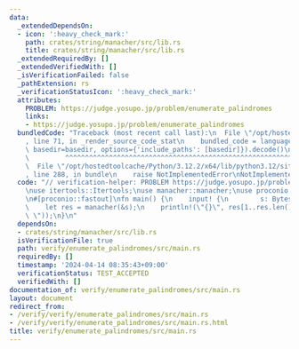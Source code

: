 ```yaml
---
data:
  _extendedDependsOn:
  - icon: ':heavy_check_mark:'
    path: crates/string/manacher/src/lib.rs
    title: crates/string/manacher/src/lib.rs
  _extendedRequiredBy: []
  _extendedVerifiedWith: []
  _isVerificationFailed: false
  _pathExtension: rs
  _verificationStatusIcon: ':heavy_check_mark:'
  attributes:
    PROBLEM: https://judge.yosupo.jp/problem/enumerate_palindromes
    links:
    - https://judge.yosupo.jp/problem/enumerate_palindromes
  bundledCode: "Traceback (most recent call last):\n  File \"/opt/hostedtoolcache/Python/3.12.2/x64/lib/python3.12/site-packages/onlinejudge_verify/documentation/build.py\"\
    , line 71, in _render_source_code_stat\n    bundled_code = language.bundle(stat.path,\
    \ basedir=basedir, options={'include_paths': [basedir]}).decode()\n          \
    \         ^^^^^^^^^^^^^^^^^^^^^^^^^^^^^^^^^^^^^^^^^^^^^^^^^^^^^^^^^^^^^^^^^^^^^^^^^^^^^^^^^\n\
    \  File \"/opt/hostedtoolcache/Python/3.12.2/x64/lib/python3.12/site-packages/onlinejudge_verify/languages/rust.py\"\
    , line 288, in bundle\n    raise NotImplementedError\nNotImplementedError\n"
  code: "// verification-helper: PROBLEM https://judge.yosupo.jp/problem/enumerate_palindromes\n\
    \nuse itertools::Itertools;\nuse manacher::manacher;\nuse proconio::{input, marker::Bytes};\n\
    \n#[proconio::fastout]\nfn main() {\n    input! {\n        s: Bytes,\n    }\n\
    \    let res = manacher(&s);\n    println!(\"{}\", res[1..res.len() - 1].iter().join(\"\
    \ \"));\n}\n"
  dependsOn:
  - crates/string/manacher/src/lib.rs
  isVerificationFile: true
  path: verify/enumerate_palindromes/src/main.rs
  requiredBy: []
  timestamp: '2024-04-14 08:35:43+09:00'
  verificationStatus: TEST_ACCEPTED
  verifiedWith: []
documentation_of: verify/enumerate_palindromes/src/main.rs
layout: document
redirect_from:
- /verify/verify/enumerate_palindromes/src/main.rs
- /verify/verify/enumerate_palindromes/src/main.rs.html
title: verify/enumerate_palindromes/src/main.rs
---
```

